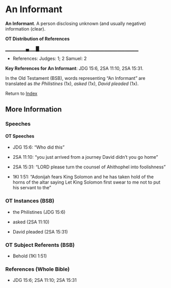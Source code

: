 # An Informant
**An Informant**. 
A person disclosing unknown (and usually negative) information (clear). 


**OT Distribution of References**

▁▁▁▁▁▁▄▁▁█▁▁▁▁▁▁▁▁▁▁▁▁▁▁▁▁▁▁▁▁▁▁▁▁▁▁▁▁▁
* References: Judges: 1; 2 Samuel: 2



**Key References for An Informant**: 
JDG 15:6, 2SA 11:10, 2SA 15:31. 


In the Old Testament (BSB), words representing “An Informant” are translated as 
*the Philistines* (1x), *asked* (1x), *David pleaded* (1x). 




Return to [Index](00-Index.md)

## More Information

### Speeches

#### OT Speeches

* JDG 15:6: “Who did this”

* 2SA 11:10: “you just arrived from a journey David didn’t you go home”

* 2SA 15:31: “LORD please turn the counsel of Ahithophel into foolishness”

* 1KI 1:51: “Adonijah fears King Solomon and he has taken hold of the horns of the altar saying Let King Solomon first swear to me not to put his servant to the”

### OT Instances (BSB)

* the Philistines (JDG 15:6)

* asked (2SA 11:10)

* David pleaded (2SA 15:31)



### OT Subject Referents (BSB)

* Behold (1KI 1:51)



### References (Whole Bible)

* JDG 15:6; 2SA 11:10; 2SA 15:31



